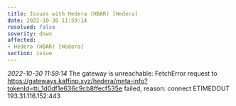 ```yaml
---
title: Issues with Hedera (HBAR) [Hedera]
date: 2022-10-30 11:59:14
resolved: false
severity: down
affected:
- Hedera (HBAR) [Hedera]
section: issue
---
```


*2022-10-30 11:59:14* The gateway is unreachable: FetchError request to https://gateways.kaffinp.xyz/hedera/meta-info?tokenId=tti_1d0df1e636c9cb8ffecf535e failed, reason: connect ETIMEDOUT 193.31.116.152:443